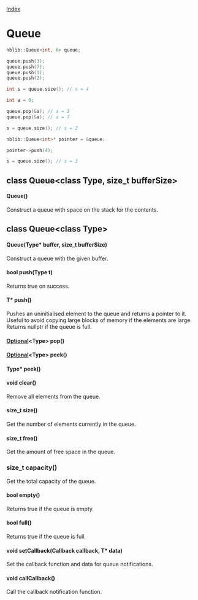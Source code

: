 [Index](../index.hpp.md#index)

# Queue

```c++
nblib::Queue<int, 6> queue;

queue.push(3);
queue.push(7);
queue.push(1);
queue.push(2);

int s = queue.size(); // s = 4

int a = 0;

queue.pop(&a); // a = 3
queue.pop(&a); // a = 7

s = queue.size(); // s = 2

nblib::Queue<int>* pointer = &queue;

pointer->push(4);

s = queue.size(); // s = 3
```

## class Queue<class Type, size_t bufferSize\>

#### Queue()
Construct a queue with space on the stack for the contents.

## class Queue<class Type\>

#### Queue(Type\* buffer, size_t bufferSize)
Construct a queue with the given buffer.

#### bool push(Type t)
Returns true on success.

#### T\* push()
Pushes an uninitialised element to the queue and returns a pointer to it.<br>
Useful to avoid copying large blocks of memory if the elements are large.<br>
Returns nullptr if the queue is full.

#### [Optional](optional.hpp.md#class-optionalclass-t)<Type\> pop()

#### [Optional](optional.hpp.md#class-optionalclass-t)<Type\> peek()

#### Type\* peek()

#### void clear()
Remove all elements from the queue.

#### size_t size()
Get the number of elements currently in the queue.

#### size_t free()
Get the amount of free space in the queue.

### size_t capacity()
Get the total capacity of the queue.

#### bool empty()
Returns true if the queue is empty.

#### bool full()
Returns true if the queue is full.

#### void setCallback(Callback callback, T\* data)
Set the callback function and data for queue notifications.

#### void callCallback()
Call the callback notification function.
